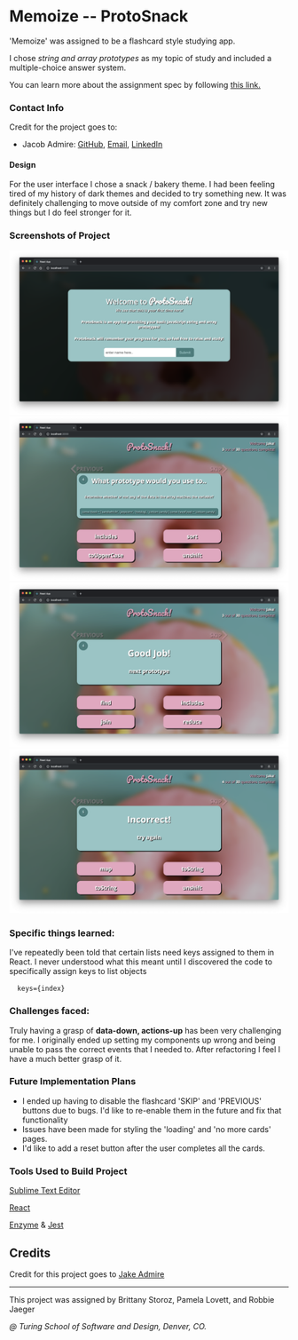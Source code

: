 # Memoize -- ProtoSnack
'Memoize' was assigned to be a flashcard style studying app. 

I chose *string and array prototypes* as my topic of study and included a multiple-choice answer system.

You can learn more about the assignment spec by following [this link.](http://frontend.turing.io/projects/memoize.html)

### Contact Info
Credit for the project goes to:
- Jacob Admire: [GitHub](https://github.com/JakeAdmire), 
                [Email](mailto:JakeAdmire1@gmail.com),
                [LinkedIn](https://www.linkedin.com/in/jakeadmire)

#### Design
For the user interface I chose a snack / bakery theme. I had been feeling tired of my history of dark themes and decided to try something new. It was definitely challenging to move outside of my comfort zone and try new things but I do feel stronger for it.
               
### Screenshots of Project
 ![Screenshot 1](./src/screenshots/screenshot1.png)
 ![Screenshot 2](./src/screenshots/screenshot2.png)
 ![Screenshot 3](./src/screenshots/screenshot3.png)
 ![Screenshot 4](./src/screenshots/screenshot4.png)

### Specific things learned:
I've repeatedly been told that certain lists need keys assigned to them in React. I never understood what this meant until I discovered the code to specifically assign keys to list objects
```
  keys={index}
```
### Challenges faced:
Truly having a grasp of **data-down, actions-up** has been very challenging for me. I originally ended up setting my components up wrong and being unable to pass the correct events that I needed to. After refactoring I feel I have a much better grasp of it.

### Future Implementation Plans
- I ended up having to disable the flashcard 'SKIP' and 'PREVIOUS' buttons due to bugs. I'd like to re-enable them in the future and fix that functionality
- Issues have been made for styling the 'loading' and 'no more cards' pages.
- I'd like to add a reset button after the user completes all the cards.

### Tools Used to Build Project
[Sublime Text Editor](https://www.sublimetext.com/)

[React](https://reactjs.org/)

[Enzyme](https://airbnb.io/enzyme/) & [Jest](https://airbnb.io/enzyme/docs/guides/jest.html)

## Credits
Credit for this project goes to [Jake Admire](https://github.com/JakeAdmire)

---
This project was assigned by Brittany Storoz, Pamela Lovett, and Robbie Jaeger 

*@ Turing School of Software and Design, Denver, CO.*

